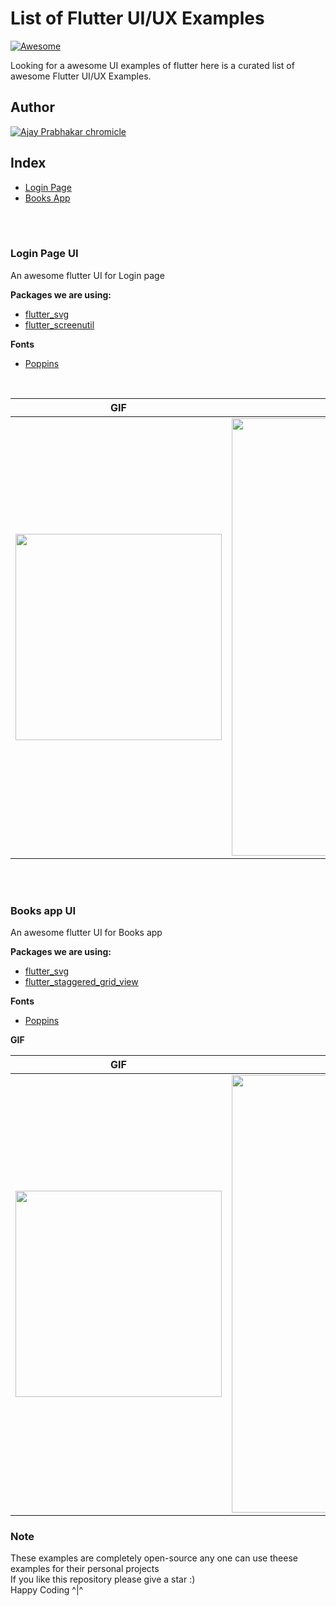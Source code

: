 List of Flutter UI/UX Examples
==================
[![Awesome](https://cdn.rawgit.com/sindresorhus/awesome/d7305f38d29fed78fa85652e3a63e154dd8e8829/media/badge.svg)](https://github.com/chromicle/awesome-flutter-ui)

Looking for a awesome UI examples of flutter here is a curated list of awesome Flutter UI/UX Examples.

## Author
[![Ajay Prabhakar](https://avatars3.githubusercontent.com/u/48018942?v=3&s=32) chromicle](https://github.com/chromicle) 

## Index
* [Login Page](https://github.com/Chromicle/awesome-flutter-ui/tree/master/awesome_login_page)
* [Books App](https://github.com/Chromicle/awesome-flutter-ui/tree/master/book_app_ui)
  

</br>
</br>



### Login Page UI

An awesome flutter UI for Login page 

**Packages we are using:**

- [flutter_svg](https://pub.dev/packages/flutter_svg)
- [flutter_screenutil](https://pub.dev/packages/flutter_screenutil)

**Fonts**

- [Poppins](https://fonts.google.com/specimen/Poppins)


</br>

GIF  | Screenshot
------------- | -------------
<img src="https://user-images.githubusercontent.com/48018942/81497942-8120e380-92df-11ea-8cf0-c8669ef47d9b.gif" heigth="550" width="330"/> | <img src="https://user-images.githubusercontent.com/48018942/82414710-1b79e780-9a95-11ea-9922-ddb2a6dab9e1.png" heigth="800" width="700"/>

</br>
</br>

### Books app UI 

An awesome flutter UI for Books app 

**Packages we are using:**

- [flutter_svg](https://pub.dev/packages/flutter_svg)
- [flutter_staggered_grid_view](https://pub.dev/packages/flutter_staggered_grid_view)

**Fonts**

- [Poppins](https://fonts.google.com/specimen/Nunito)


**GIF**
</br>

GIF  | Screenshot
------------- | -------------
<img src="https://user-images.githubusercontent.com/48018942/82415000-80cdd880-9a95-11ea-8e5c-65da78a18fbd.gif" heigth="550" width="330"/> | <img src="https://user-images.githubusercontent.com/48018942/82413366-d359c580-9a92-11ea-9e1d-13474ac6c3aa.png" heigth="800" width="700"/>



### Note

These examples are completely open-source any one can use theese examples for their personal projects \
If you like this repository please give a star :) \
Happy Coding ^|^ 
